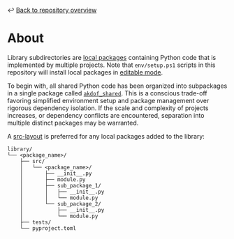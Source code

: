 ↩️ [Back to repository overview](../README.md)

# About
Library subdirectories are [local packages](https://pip.pypa.io/en/stable/topics/local-project-installs) containing Python code that is implemented by multiple projects. Note that `env/setup.ps1` scripts in this repository will install local packages in [editable mode](https://pip.pypa.io/en/stable/topics/local-project-installs/#editable-installs).

To begin with, all shared Python code has been organized into subpackages in a single package called [`akdof_shared`](akdof_shared). This is a conscious trade-off favoring simplified environment setup and package management over rigorous dependency isolation. If the scale and complexity of projects increases, or dependency conflicts are encountered, separation into multiple distinct packages may be warranted. 

A [src-layout](https://setuptools.pypa.io/en/latest/userguide/package_discovery.html#src-layout) is preferred for any local packages added to the library:
```
library/
└── <package_name>/
    ├── src/
    │   └── <package_name>/
    │       ├── __init__.py
    │       ├── module.py
    │       ├── sub_package_1/
    │       │   ├── __init__.py
    │       │   └── module.py
    │       └── sub_package_2/
    │           ├── __init__.py
    │           └── module.py
    ├── tests/
    └── pyproject.toml
```
